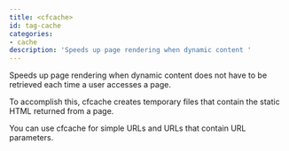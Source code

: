 ```yaml
---
title: <cfcache>
id: tag-cache
categories:
- cache
description: 'Speeds up page rendering when dynamic content '
---
```


Speeds up page rendering when dynamic content does not have to be retrieved each time a user accesses a page.

To accomplish this, cfcache creates temporary files that contain the static HTML returned from a page.

You can use cfcache for simple URLs and URLs that contain URL parameters.
